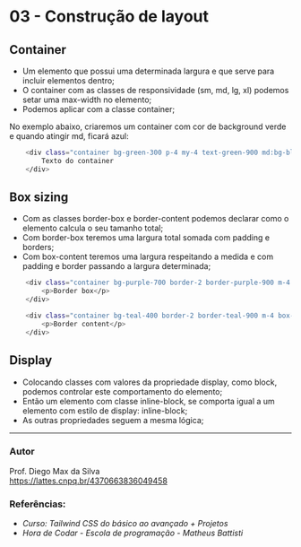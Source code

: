 # 03 - Construção de layout

## Container
* Um elemento que possui uma determinada largura e que serve para incluir elementos dentro;
* O container com as classes de responsividade (sm, md, lg, xl) podemos setar uma max-width no elemento;
* Podemos aplicar com a classe container;

No exemplo abaixo, criaremos um container com cor de background verde e quando atingir md, ficará azul:

```bash
    <div class="container bg-green-300 p-4 my-4 text-green-900 md:bg-blue-300 md:text-blue-900">
        Texto do container
    </div>
```

## Box sizing

* Com as classes border-box e border-content podemos declarar como o elemento calcula o seu tamanho total;
* Com border-box teremos uma largura total somada com padding e borders;
* Com box-content teremos uma largura respeitando a medida e com padding e border passando a largura determinada;

```bash
    <div class="container bg-purple-700 border-2 border-purple-900 m-4 border-box p-10">
        <p>Border box</p>
    </div>

    <div class="container bg-teal-400 border-2 border-teal-900 m-4 box-content p-10">
        <p>Border content</p>
    </div>
```

## Display
* Colocando classes com valores da propriedade display, como block, podemos controlar este comportamento do elemento;
* Então um elemento com classe inline-block, se comporta igual a um elemento com estilo de display: inline-block;
* As outras propriedades seguem a mesma lógica;

<hr>

### Autor
Prof. Diego Max da Silva<br>
https://lattes.cnpq.br/4370663836049458

### Referências:
* _Curso: Tailwind CSS do básico ao avançado + Projetos_
* _Hora de Codar - Escola de programação - Matheus Battisti_